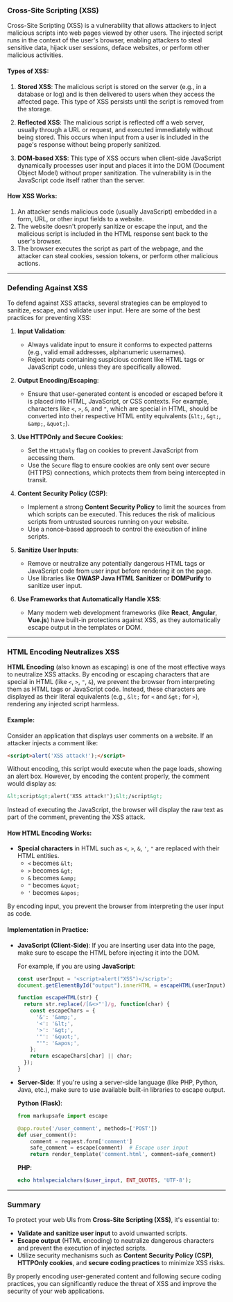 ### **Cross-Site Scripting (XSS)**
Cross-Site Scripting (XSS) is a vulnerability that allows attackers to inject malicious scripts into web pages viewed by other users. The injected script runs in the context of the user's browser, enabling attackers to steal sensitive data, hijack user sessions, deface websites, or perform other malicious activities.

#### **Types of XSS**:
1. **Stored XSS**:
   The malicious script is stored on the server (e.g., in a database or log) and is then delivered to users when they access the affected page. This type of XSS persists until the script is removed from the storage.

2. **Reflected XSS**:
   The malicious script is reflected off a web server, usually through a URL or request, and executed immediately without being stored. This occurs when input from a user is included in the page's response without being properly sanitized.

3. **DOM-based XSS**:
   This type of XSS occurs when client-side JavaScript dynamically processes user input and places it into the DOM (Document Object Model) without proper sanitization. The vulnerability is in the JavaScript code itself rather than the server.

#### **How XSS Works**:
1. An attacker sends malicious code (usually JavaScript) embedded in a form, URL, or other input fields to a website.
2. The website doesn't properly sanitize or escape the input, and the malicious script is included in the HTML response sent back to the user's browser.
3. The browser executes the script as part of the webpage, and the attacker can steal cookies, session tokens, or perform other malicious actions.

---

### **Defending Against XSS**
To defend against XSS attacks, several strategies can be employed to sanitize, escape, and validate user input. Here are some of the best practices for preventing XSS:

1. **Input Validation**:
   - Always validate input to ensure it conforms to expected patterns (e.g., valid email addresses, alphanumeric usernames).
   - Reject inputs containing suspicious content like HTML tags or JavaScript code, unless they are specifically allowed.

2. **Output Encoding/Escaping**:
   - Ensure that user-generated content is encoded or escaped before it is placed into HTML, JavaScript, or CSS contexts. For example, characters like `<`, `>`, `&`, and `"`, which are special in HTML, should be converted into their respective HTML entity equivalents (`&lt;`, `&gt;`, `&amp;`, `&quot;`).

3. **Use HTTPOnly and Secure Cookies**:
   - Set the `HttpOnly` flag on cookies to prevent JavaScript from accessing them.
   - Use the `Secure` flag to ensure cookies are only sent over secure (HTTPS) connections, which protects them from being intercepted in transit.

4. **Content Security Policy (CSP)**:
   - Implement a strong **Content Security Policy** to limit the sources from which scripts can be executed. This reduces the risk of malicious scripts from untrusted sources running on your website.
   - Use a nonce-based approach to control the execution of inline scripts.

5. **Sanitize User Inputs**:
   - Remove or neutralize any potentially dangerous HTML tags or JavaScript code from user input before rendering it on the page.
   - Use libraries like **OWASP Java HTML Sanitizer** or **DOMPurify** to sanitize user input.

6. **Use Frameworks that Automatically Handle XSS**:
   - Many modern web development frameworks (like **React**, **Angular**, **Vue.js**) have built-in protections against XSS, as they automatically escape output in the templates or DOM.

---

### **HTML Encoding Neutralizes XSS**
**HTML Encoding** (also known as escaping) is one of the most effective ways to neutralize XSS attacks. By encoding or escaping characters that are special in HTML (like `<`, `>`, `"`, `&`), we prevent the browser from interpreting them as HTML tags or JavaScript code. Instead, these characters are displayed as their literal equivalents (e.g., `&lt;` for `<` and `&gt;` for `>`), rendering any injected script harmless.

#### **Example**:
Consider an application that displays user comments on a website. If an attacker injects a comment like:
```html
<script>alert('XSS attack!');</script>
```
Without encoding, this script would execute when the page loads, showing an alert box. However, by encoding the content properly, the comment would display as:
```html
&lt;script&gt;alert('XSS attack!');&lt;/script&gt;
```
Instead of executing the JavaScript, the browser will display the raw text as part of the comment, preventing the XSS attack.

#### **How HTML Encoding Works**:
- **Special characters** in HTML such as `<`, `>`, `&`, `'`, `"` are replaced with their HTML entities.
  - `<` becomes `&lt;`
  - `>` becomes `&gt;`
  - `&` becomes `&amp;`
  - `"` becomes `&quot;`
  - `'` becomes `&apos;`
  
By encoding input, you prevent the browser from interpreting the user input as code.

#### **Implementation in Practice**:
- **JavaScript (Client-Side)**: If you are inserting user data into the page, make sure to escape the HTML before injecting it into the DOM.
  
  For example, if you are using **JavaScript**:
  ```javascript
  const userInput = '<script>alert("XSS")</script>';
  document.getElementById("output").innerHTML = escapeHTML(userInput);
  
  function escapeHTML(str) {
    return str.replace(/[&<>"']/g, function(char) {
      const escapeChars = {
        '&': '&amp;',
        '<': '&lt;',
        '>': '&gt;',
        '"': '&quot;',
        "'": '&apos;',
      };
      return escapeChars[char] || char;
    });
  }
  ```

- **Server-Side**: If you're using a server-side language (like PHP, Python, Java, etc.), make sure to use available built-in libraries to escape output.
  
  **Python (Flask)**:
  ```python
  from markupsafe import escape

  @app.route('/user_comment', methods=['POST'])
  def user_comment():
      comment = request.form['comment']
      safe_comment = escape(comment)  # Escape user input
      return render_template('comment.html', comment=safe_comment)
  ```

  **PHP**:
  ```php
  echo htmlspecialchars($user_input, ENT_QUOTES, 'UTF-8');
  ```

---

### **Summary**
To protect your web UIs from **Cross-Site Scripting (XSS)**, it's essential to:
- **Validate and sanitize user input** to avoid unwanted scripts.
- **Escape output** (HTML encoding) to neutralize dangerous characters and prevent the execution of injected scripts.
- Utilize security mechanisms such as **Content Security Policy (CSP)**, **HTTPOnly cookies**, and **secure coding practices** to minimize XSS risks.
  
By properly encoding user-generated content and following secure coding practices, you can significantly reduce the threat of XSS and improve the security of your web applications.
